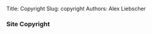 Title: Copyright
Slug: copyright
Authors: Alex Liebscher

<!-- {% block title %}{{ SITENAME }} - {{ tag }} tag{% endblock %} -->
<!-- 
{% block content_title %}
{% endblock %} -->

<!-- {% block breadcrumbs %}
<ul class="uk-breadcrumb">
  <li><a href="{{ SITEURL }}/index.html">Home</a></li>
  <li><span>Site Copyright</span></li>
</ul>
{% endblock %} -->

<section class="uk-section">
    <div class="uk-container uk-width-2-3">
        <h3>Site Copyright</h3>
    </div>
</section><!-- /#content -->